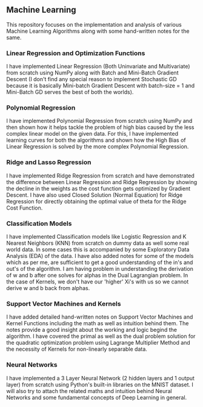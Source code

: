 ## Machine Learning
This repository focuses on the implementation and analysis of various Machine Learning Algorithms along with some hand-written notes for the same. 


### Linear Regression and Optimization Functions
I have implemented Linear Regression (Both Uninvariate and Multivariate) from scratch using NumPy along with Batch and Mini-Batch Gradient Descent (I don't find any special reason to implement Stochastic GD because it is basically Mini-batch Gradient Descent with batch-size = 1 and Mini-Batch GD serves the best of both the worlds).

### Polynomial Regression
I have implemented Polynomial Regression from scratch using NumPy and then shown how it helps tackle the problem of high bias caused by the less complex linear model on the given data. For this, I have implemented learning curves for both the algorithms and shown how the High Bias of Linear Regression is solved by the more complex Polynomial Regression.

### Ridge and Lasso Regression
I have implemented Ridge Regression from scratch and have demonstrated the difference between Linear Regression and Ridge Regression by showing the decline in the weights as the cost function gets optimized by Gradient Descent. I have also used Closed Solution (Normal Equation) for Ridge Regression for directly obtaining the optimal value of theta for the Ridge Cost Function.

### Classification Models
I have implemented Classification models like Logistic Regression and K Nearest Neighbors (KNN) from scratch on dummy data as well some real world data. In some cases this is accompanied by some Exploratory Data Analysis (EDA) of the data. I have also added notes for some of the models which as per me, are sufficient to get a good understanding of the in's and out's of the algorithm. I am having problem in understanding the derivation of w and b after one solves for alphas in the Dual Lagrangian problem. In the case of Kernels, we don't have our 'higher' Xi's with us so we cannot derive w and b back from alphas.

### Support Vector Machines and Kernels
I have added detailed hand-written notes on Support Vector Machines and Kernel Functions including the math as well as intuition behind them. The notes provide a good insight about the working and logic begind the algorithm. I have covered the primal as well as the dual problem solution for the quadratic optimization problem using Lagrange Multiplier Method and the necessity of Kernels for non-linearly separable data.

### Neural Networks
I have implemented a 3 Layer Neural Network (2 hidden layers and 1 output layer) from scratch using Python's built-in libraries on the MNIST dataset. I will also try to attach the related maths and intuition behind Neural Networks and some fundamental concepts of Deep Learning in general.
